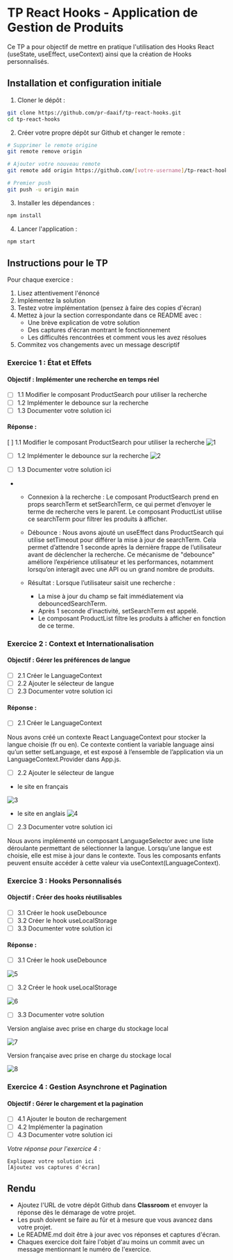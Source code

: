 # TP React Hooks - Application de Gestion de Produits

Ce TP a pour objectif de mettre en pratique l'utilisation des Hooks React (useState, useEffect, useContext) ainsi que la création de Hooks personnalisés.

## Installation et configuration initiale

1. Cloner le dépôt :
```bash
git clone https://github.com/pr-daaif/tp-react-hooks.git
cd tp-react-hooks
```

2. Créer votre propre dépôt sur Github et changer le remote :
```bash
# Supprimer le remote origine
git remote remove origin

# Ajouter votre nouveau remote
git remote add origin https://github.com/[votre-username]/tp-react-hooks.git

# Premier push
git push -u origin main
```

3. Installer les dépendances :
```bash
npm install
```

4. Lancer l'application :
```bash
npm start
```

## Instructions pour le TP

Pour chaque exercice :
1. Lisez attentivement l'énoncé
2. Implémentez la solution
3. Testez votre implémentation (pensez à faire des copies d'écran)
4. Mettez à jour la section correspondante dans ce README avec :
   - Une brève explication de votre solution
   - Des captures d'écran montrant le fonctionnement
   - Les difficultés rencontrées et comment vous les avez résolues
5. Commitez vos changements avec un message descriptif

### Exercice 1 : État et Effets 
#### Objectif : Implémenter une recherche en temps réel

- [ ] 1.1 Modifier le composant ProductSearch pour utiliser la recherche
- [ ] 1.2 Implémenter le debounce sur la recherche
- [ ] 1.3 Documenter votre solution ici

#### Réponse :

 [ ] 1.1 Modifier le composant ProductSearch pour utiliser la recherche
![1](captures/search.png)

- [ ] 1.2 Implémenter le debounce sur la recherche
![2](captures/Debounce.png)

- [ ] 1.3 Documenter votre solution ici

-  - Connexion à la recherche :
Le composant ProductSearch prend en props searchTerm et setSearchTerm, ce qui permet d’envoyer le terme de recherche vers le parent. Le composant ProductList utilise ce searchTerm pour filtrer les produits à afficher.

   - Débounce :
Nous avons ajouté un useEffect dans ProductSearch qui utilise setTimeout pour différer la mise à jour de searchTerm. Cela permet d’attendre 1 seconde après la dernière frappe de l’utilisateur avant de déclencher la recherche. Ce mécanisme de "debounce" améliore l’expérience utilisateur et les performances, notamment lorsqu’on interagit avec une API ou un grand nombre de produits.

   - Résultat :
Lorsque l’utilisateur saisit une recherche :
      - La mise à jour du champ se fait immédiatement via debouncedSearchTerm.
      - Après 1 seconde d’inactivité, setSearchTerm est appelé.
      - Le composant ProductList filtre les produits à afficher en fonction de ce terme.



### Exercice 2 : Context et Internationalisation
#### Objectif : Gérer les préférences de langue

- [ ] 2.1 Créer le LanguageContext
- [ ] 2.2 Ajouter le sélecteur de langue
- [ ] 2.3 Documenter votre solution ici

#### Réponse :

- [ ] 2.1 Créer le LanguageContext

Nous avons créé un contexte React LanguageContext pour stocker la langue choisie (fr ou en). Ce contexte contient la variable language ainsi qu’un setter setLanguage, et est exposé à l’ensemble de l’application via un LanguageContext.Provider dans App.js.

- [ ] 2.2 Ajouter le sélecteur de langue

- le site en français

![3](captures/version_français.png)

- le site en anglais
![4](captures/version_anglais.png)

- [ ] 2.3 Documenter votre solution ici

Nous avons implémenté un composant LanguageSelector avec une liste déroulante permettant de sélectionner la langue. Lorsqu’une langue est choisie, elle est mise à jour dans le contexte. Tous les composants enfants peuvent ensuite accéder à cette valeur via useContext(LanguageContext).


### Exercice 3 : Hooks Personnalisés
#### Objectif : Créer des hooks réutilisables

- [ ] 3.1 Créer le hook useDebounce
- [ ] 3.2 Créer le hook useLocalStorage
- [ ] 3.3 Documenter votre solution ici

#### Réponse :

- [ ] 3.1 Créer le hook useDebounce

![5](captures/userDebounce.png)

- [ ] 3.2 Créer le hook useLocalStorage

![6](captures/userProductSearch.png)


- [ ] 3.3 Documenter votre solution 

Version anglaise avec prise en charge du stockage local

![7](captures/saveFR.png)

Version française avec prise en charge du stockage local

![8](captures/saveENG.png)


### Exercice 4 : Gestion Asynchrone et Pagination
#### Objectif : Gérer le chargement et la pagination

- [ ] 4.1 Ajouter le bouton de rechargement
- [ ] 4.2 Implémenter la pagination
- [ ] 4.3 Documenter votre solution ici

_Votre réponse pour l'exercice 4 :_
```
Expliquez votre solution ici
[Ajoutez vos captures d'écran]
```

## Rendu

- Ajoutez l'URL de votre dépôt Github dans  **Classroom** et envoyer la réponse dès le démarage de votre projet.
- Les push doivent se faire au fûr et à mesure que vous avancez dans votre projet.
- Le README.md doit être à jour avec vos réponses et captures d'écran. 
- Chaques exercice doit faire l'objet d'au moins un commit avec un message mentionnant le numéro de l'exercice.